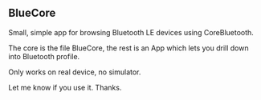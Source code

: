 
## BlueCore

Small, simple app for browsing Bluetooth LE devices using CoreBluetooth. 

The core is the file BlueCore, the rest is an App which lets you drill down into Bluetooth profile. 

Only works on real device, no simulator. 

Let me know if you use it. Thanks.  

